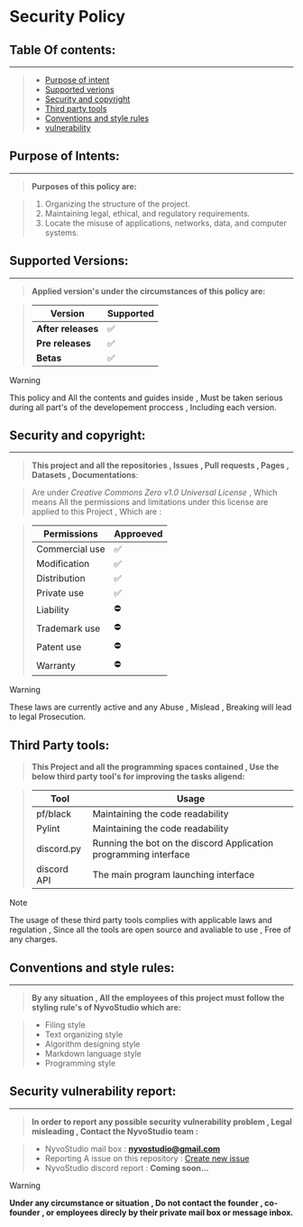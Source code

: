 # **Security Policy**


## Table Of contents:
---
 >  - [Purpose of intent](#purpose-of-intents)
 >  - [Supported verions](#supported-versions)
 >  - [Security and copyright](#security-and-copyright)
 >  - [Third party tools](#third-party-tools)
 >  - [Conventions and style rules](#conventions-and-style-rules)
 >  - [vulnerability](#security-vulnerability-report)



## Purpose of Intents:
---
  
> **Purposes of this policy are:**

  > 1. Organizing the structure of the project.
  > 2. Maintaining legal, ethical, and regulatory requirements.
  > 3. Locate the misuse of applications, networks, data, and computer systems.


## Supported Versions:
---
  
  > **Applied version's under the circumstances of this policy are:**

  > | Version | Supported          |
  > | ------- | ------------------ |
  > | **After releases**   | :white_check_mark: |
  > | **Pre releases** | :white_check_mark: |
  > | **Betas** | :white_check_mark: |

  > [!WARNING]
  > This policy and All the contents and guides inside , Must be taken serious during all part's of the developement proccess , Including each version.


## Security and copyright:
---

  > **This project and all the repositories , Issues , Pull requests , Pages , Datasets , Documentations**:

  > Are under *Creative Commons Zero v1.0 Universal License* , Which means All the permissions and limitations under this license are applied to this Project , Which are :

  > | Permissions | Approeved |
  > | ----------- | --------- |
  > | Commercial use | ✅ |
  > | Modification | ✅ |
  > | Distribution | ✅ |
  > | Private use | ✅ |
  > | Liability | ⛔ |
  > | Trademark use | ⛔ |
  > | Patent use | ⛔ |
  > | Warranty | ⛔ |

 > [!WARNING]
 > These laws are currently active and any Abuse , Mislead , Breaking will lead to legal Prosecution.


## Third Party tools:

 > **This Project and all the programming spaces contained , Use the below third party tool's for improving the tasks aligend:**

>  | Tool | Usage |
>  |-------|-------|
>  | pf/black | Maintaining the code readability |
>  | Pylint | Maintaining the code readability |
>  | discord.py | Running the bot on the discord Application programming interface |
>  | discord API | The main program launching interface    |

> [!NOTE]
> The usage of these third party tools complies with applicable laws and regulation , Since all the tools are open source and avaliable to use , Free of any charges.

## Conventions and style rules:
---

   >  **By any situation , All the employees of this project must follow the styling rule's of NyvoStudio which are:**
    
  > - Filing style
  > - Text organizing style
  > - Algorithm designing style
  > - Markdown language style
  > - Programming style
  


## Security vulnerability report:
---
  > **In order to report any possible security vulnerability problem , Legal misleading , Contact the NyvoStudio team :**

  > - NyvoStudio mail box : **nyvostudio@gmail.com**
  > - Reporting A issue on this repository : [Create new issue](https://github.com/KhodeNima/NyvoHabit/issues/new)
  > - NyvoStudio discord report : **Coming soon...**


> [!WARNING]
> **Under any circumstance or situation , Do not contact the founder , co-founder , or employees direcly by their private mail box or message inbox.**
